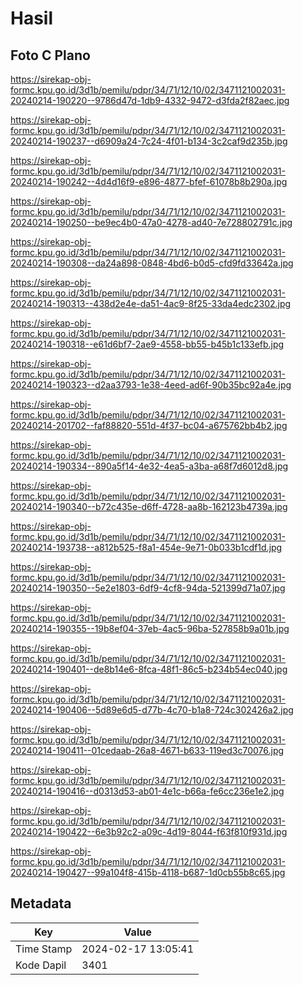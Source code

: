 # Hasil

## Foto C Plano

https://sirekap-obj-formc.kpu.go.id/3d1b/pemilu/pdpr/34/71/12/10/02/3471121002031-20240214-190220--9786d47d-1db9-4332-9472-d3fda2f82aec.jpg

https://sirekap-obj-formc.kpu.go.id/3d1b/pemilu/pdpr/34/71/12/10/02/3471121002031-20240214-190237--d6909a24-7c24-4f01-b134-3c2caf9d235b.jpg

https://sirekap-obj-formc.kpu.go.id/3d1b/pemilu/pdpr/34/71/12/10/02/3471121002031-20240214-190242--4d4d16f9-e896-4877-bfef-61078b8b290a.jpg

https://sirekap-obj-formc.kpu.go.id/3d1b/pemilu/pdpr/34/71/12/10/02/3471121002031-20240214-190250--be9ec4b0-47a0-4278-ad40-7e728802791c.jpg

https://sirekap-obj-formc.kpu.go.id/3d1b/pemilu/pdpr/34/71/12/10/02/3471121002031-20240214-190308--da24a898-0848-4bd6-b0d5-cfd9fd33642a.jpg

https://sirekap-obj-formc.kpu.go.id/3d1b/pemilu/pdpr/34/71/12/10/02/3471121002031-20240214-190313--438d2e4e-da51-4ac9-8f25-33da4edc2302.jpg

https://sirekap-obj-formc.kpu.go.id/3d1b/pemilu/pdpr/34/71/12/10/02/3471121002031-20240214-190318--e61d6bf7-2ae9-4558-bb55-b45b1c133efb.jpg

https://sirekap-obj-formc.kpu.go.id/3d1b/pemilu/pdpr/34/71/12/10/02/3471121002031-20240214-190323--d2aa3793-1e38-4eed-ad6f-90b35bc92a4e.jpg

https://sirekap-obj-formc.kpu.go.id/3d1b/pemilu/pdpr/34/71/12/10/02/3471121002031-20240214-201702--faf88820-551d-4f37-bc04-a675762bb4b2.jpg

https://sirekap-obj-formc.kpu.go.id/3d1b/pemilu/pdpr/34/71/12/10/02/3471121002031-20240214-190334--890a5f14-4e32-4ea5-a3ba-a68f7d6012d8.jpg

https://sirekap-obj-formc.kpu.go.id/3d1b/pemilu/pdpr/34/71/12/10/02/3471121002031-20240214-190340--b72c435e-d6ff-4728-aa8b-162123b4739a.jpg

https://sirekap-obj-formc.kpu.go.id/3d1b/pemilu/pdpr/34/71/12/10/02/3471121002031-20240214-193738--a812b525-f8a1-454e-9e71-0b033b1cdf1d.jpg

https://sirekap-obj-formc.kpu.go.id/3d1b/pemilu/pdpr/34/71/12/10/02/3471121002031-20240214-190350--5e2e1803-6df9-4cf8-94da-521399d71a07.jpg

https://sirekap-obj-formc.kpu.go.id/3d1b/pemilu/pdpr/34/71/12/10/02/3471121002031-20240214-190355--19b8ef04-37eb-4ac5-96ba-527858b9a01b.jpg

https://sirekap-obj-formc.kpu.go.id/3d1b/pemilu/pdpr/34/71/12/10/02/3471121002031-20240214-190401--de8b14e6-8fca-48f1-86c5-b234b54ec040.jpg

https://sirekap-obj-formc.kpu.go.id/3d1b/pemilu/pdpr/34/71/12/10/02/3471121002031-20240214-190406--5d89e6d5-d77b-4c70-b1a8-724c302426a2.jpg

https://sirekap-obj-formc.kpu.go.id/3d1b/pemilu/pdpr/34/71/12/10/02/3471121002031-20240214-190411--01cedaab-26a8-4671-b633-119ed3c70076.jpg

https://sirekap-obj-formc.kpu.go.id/3d1b/pemilu/pdpr/34/71/12/10/02/3471121002031-20240214-190416--d0313d53-ab01-4e1c-b66a-fe6cc236e1e2.jpg

https://sirekap-obj-formc.kpu.go.id/3d1b/pemilu/pdpr/34/71/12/10/02/3471121002031-20240214-190422--6e3b92c2-a09c-4d19-8044-f63f810f931d.jpg

https://sirekap-obj-formc.kpu.go.id/3d1b/pemilu/pdpr/34/71/12/10/02/3471121002031-20240214-190427--99a104f8-415b-4118-b687-1d0cb55b8c65.jpg


## Metadata

| Key        | Value               |
| ---------- | ------------------- |
| Time Stamp | 2024-02-17 13:05:41 |
| Kode Dapil | 3401                |



